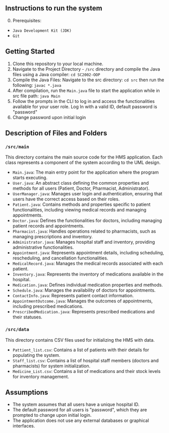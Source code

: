 
## Instructions to run the system
0. Prerequisites: 
- `Java Development Kit (JDK)`
- `Git`

## Getting Started
1. Clone this repository to your local machine.
2. Navigate to the Project Directory - `/src` directory and compile the Java files using a Java compiler: `cd SC2002-OOP`
3. Compile the Java Files:
Navigate to the src directory: `cd src`
then run the following: `javac *.java`
4. After compilation, run the `Main.java` file to start the application while in src file path: `java Main`
4. Follow the prompts in the CLI to log in and access the functionalities available for your user role. 
Log In with a valid ID, default password is "password"
5. Change password upon initial login

## Description of Files and Folders

### `/src/main`
This directory contains the main source code for the HMS application. Each class represents a component of the system according to the UML design.

- `Main.java`: The main entry point for the application where the program starts executing.
- `User.java`: An abstract class defining the common properties and methods for all users (Patient, Doctor, Pharmacist, Administrator).
- `UserManager.java`: Manages user login and authentication, ensuring that users have the correct access based on their roles.
- `Patient.java`: Contains methods and properties specific to patient functionalities, including viewing medical records and managing appointments.
- `Doctor.java`: Defines the functionalities for doctors, including managing patient records and appointments.
- `Pharmacist.java`: Handles operations related to pharmacists, such as managing prescriptions and inventory.
- `Administrator.java`: Manages hospital staff and inventory, providing administrative functionalities.
- `Appointment.java`: Represents appointment details, including scheduling, rescheduling, and cancellation functionalities.
- `MedicalRecord.java`: Manages the medical records associated with each patient.
- `Inventory.java`: Represents the inventory of medications available in the hospital.
- `Medication.java`: Defines individual medication properties and methods.
- `Schedule.java`: Manages the availability of doctors for appointments.
- `ContactInfo.java`: Represents patient contact information.
- `AppointmentOutcome.java`: Manages the outcomes of appointments, including prescribed medications.
- `PrescribedMedication.java`: Represents prescribed medications and their statuses.

### `/src/data`
This directory contains CSV files used for initializing the HMS with data.

- `Pattient_list.csv`: Contains a list of patients with their details for populating the system.
- `Staff_list.csv`: Contains a list of hospital staff members (doctors and pharmacists) for system initialization.
- `Medicine_List.csv`: Contains a list of medications and their stock levels for inventory management.

## Assumptions
- The system assumes that all users have a unique hospital ID.
- The default password for all users is "password", which they are prompted to change upon initial login.
- The application does not use any external databases or graphical interfaces.


